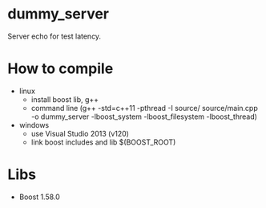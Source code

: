 # dummy_server
Server echo for test latency.







# How to compile
  - linux
    - install boost lib, g++
    - command line (g++ -std=c++11 -pthread -I source/ source/main.cpp -o dummy_server -lboost_system -lboost_filesystem -lboost_thread)
  - windows
    - use Visual Studio 2013 (v120)
    - link boost includes and lib $(BOOST_ROOT)

# Libs
  - Boost 1.58.0
